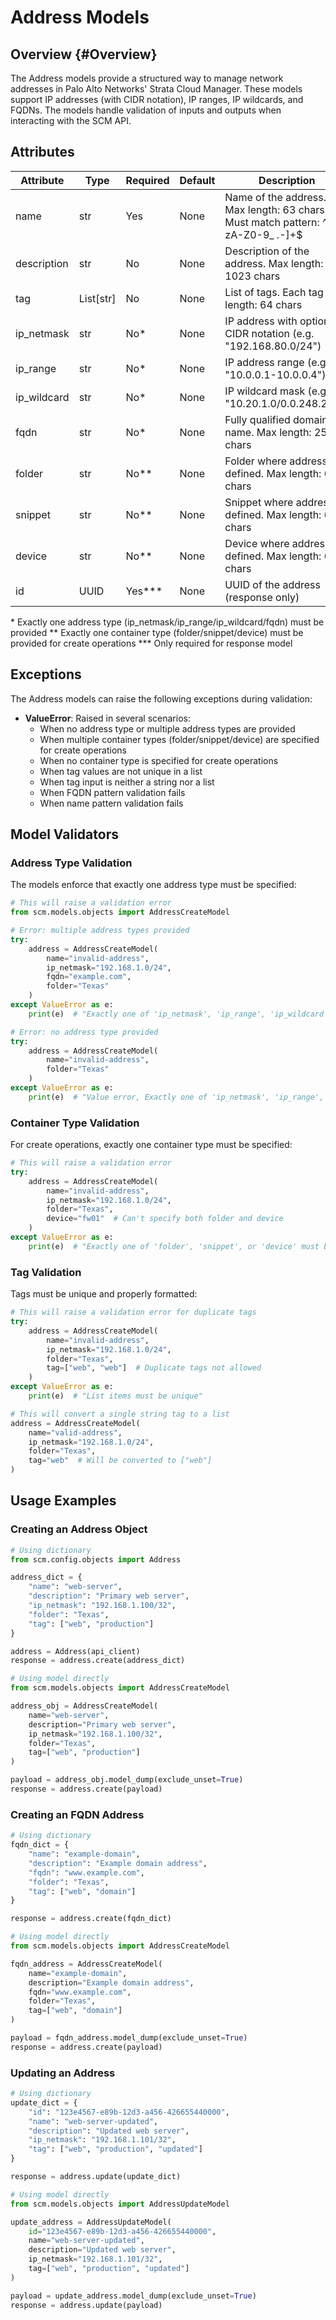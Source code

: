 # Address Models

## Overview {#Overview}

The Address models provide a structured way to manage network addresses in Palo Alto Networks' Strata Cloud Manager.
These models support IP addresses (with CIDR notation), IP ranges, IP wildcards, and FQDNs. The models handle validation
of inputs and outputs when interacting with the SCM API.

## Attributes

| Attribute   | Type      | Required | Default | Description                                                                        |
|-------------|-----------|----------|---------|------------------------------------------------------------------------------------|
| name        | str       | Yes      | None    | Name of the address. Max length: 63 chars. Must match pattern: ^[a-zA-Z0-9_ \.-]+$ |
| description | str       | No       | None    | Description of the address. Max length: 1023 chars                                 |
| tag         | List[str] | No       | None    | List of tags. Each tag max length: 64 chars                                        |
| ip_netmask  | str       | No*      | None    | IP address with optional CIDR notation (e.g. "192.168.80.0/24")                    |
| ip_range    | str       | No*      | None    | IP address range (e.g. "10.0.0.1-10.0.0.4")                                        |
| ip_wildcard | str       | No*      | None    | IP wildcard mask (e.g. "10.20.1.0/0.0.248.255")                                    |
| fqdn        | str       | No*      | None    | Fully qualified domain name. Max length: 255 chars                                 |
| folder      | str       | No**     | None    | Folder where address is defined. Max length: 64 chars                              |
| snippet     | str       | No**     | None    | Snippet where address is defined. Max length: 64 chars                             |
| device      | str       | No**     | None    | Device where address is defined. Max length: 64 chars                              |
| id          | UUID      | Yes***   | None    | UUID of the address (response only)                                                |

\* Exactly one address type (ip_netmask/ip_range/ip_wildcard/fqdn) must be provided
\** Exactly one container type (folder/snippet/device) must be provided for create operations
\*** Only required for response model

## Exceptions

The Address models can raise the following exceptions during validation:

- **ValueError**: Raised in several scenarios:
    - When no address type or multiple address types are provided
    - When multiple container types (folder/snippet/device) are specified for create operations
    - When no container type is specified for create operations
    - When tag values are not unique in a list
    - When tag input is neither a string nor a list
    - When FQDN pattern validation fails
    - When name pattern validation fails

## Model Validators

### Address Type Validation

The models enforce that exactly one address type must be specified:

<div class="termy">

<!-- termynal -->

```python
# This will raise a validation error
from scm.models.objects import AddressCreateModel

# Error: multiple address types provided
try:
    address = AddressCreateModel(
        name="invalid-address",
        ip_netmask="192.168.1.0/24",
        fqdn="example.com",
        folder="Texas"
    )
except ValueError as e:
    print(e)  # "Exactly one of 'ip_netmask', 'ip_range', 'ip_wildcard', or 'fqdn' must be provided."

# Error: no address type provided
try:
    address = AddressCreateModel(
        name="invalid-address",
        folder="Texas"
    )
except ValueError as e:
    print(e)  # "Value error, Exactly one of 'ip_netmask', 'ip_range', 'ip_wildcard', or 'fqdn' must be provided."
```

</div>

### Container Type Validation

For create operations, exactly one container type must be specified:

<div class="termy">

<!-- termynal -->

```python
# This will raise a validation error
try:
    address = AddressCreateModel(
        name="invalid-address",
        ip_netmask="192.168.1.0/24",
        folder="Texas",
        device="fw01"  # Can't specify both folder and device
    )
except ValueError as e:
    print(e)  # "Exactly one of 'folder', 'snippet', or 'device' must be provided."
```

</div>

### Tag Validation

Tags must be unique and properly formatted:

<div class="termy">

<!-- termynal -->

```python
# This will raise a validation error for duplicate tags
try:
    address = AddressCreateModel(
        name="invalid-address",
        ip_netmask="192.168.1.0/24",
        folder="Texas",
        tag=["web", "web"]  # Duplicate tags not allowed
    )
except ValueError as e:
    print(e)  # "List items must be unique"

# This will convert a single string tag to a list
address = AddressCreateModel(
    name="valid-address",
    ip_netmask="192.168.1.0/24",
    folder="Texas",
    tag="web"  # Will be converted to ["web"]
)
```

</div>

## Usage Examples

### Creating an Address Object

<div class="termy">

<!-- termynal -->

```python
# Using dictionary
from scm.config.objects import Address

address_dict = {
    "name": "web-server",
    "description": "Primary web server",
    "ip_netmask": "192.168.1.100/32",
    "folder": "Texas",
    "tag": ["web", "production"]
}

address = Address(api_client)
response = address.create(address_dict)

# Using model directly
from scm.models.objects import AddressCreateModel

address_obj = AddressCreateModel(
    name="web-server",
    description="Primary web server",
    ip_netmask="192.168.1.100/32",
    folder="Texas",
    tag=["web", "production"]
)

payload = address_obj.model_dump(exclude_unset=True)
response = address.create(payload)
```

</div>

### Creating an FQDN Address

<div class="termy">

<!-- termynal -->

```python
# Using dictionary
fqdn_dict = {
    "name": "example-domain",
    "description": "Example domain address",
    "fqdn": "www.example.com",
    "folder": "Texas",
    "tag": ["web", "domain"]
}

response = address.create(fqdn_dict)

# Using model directly
from scm.models.objects import AddressCreateModel

fqdn_address = AddressCreateModel(
    name="example-domain",
    description="Example domain address",
    fqdn="www.example.com",
    folder="Texas",
    tag=["web", "domain"]
)

payload = fqdn_address.model_dump(exclude_unset=True)
response = address.create(payload)
```

</div>

### Updating an Address

<div class="termy">

<!-- termynal -->

```python
# Using dictionary
update_dict = {
    "id": "123e4567-e89b-12d3-a456-426655440000",
    "name": "web-server-updated",
    "description": "Updated web server",
    "ip_netmask": "192.168.1.101/32",
    "tag": ["web", "production", "updated"]
}

response = address.update(update_dict)

# Using model directly
from scm.models.objects import AddressUpdateModel

update_address = AddressUpdateModel(
    id="123e4567-e89b-12d3-a456-426655440000",
    name="web-server-updated",
    description="Updated web server",
    ip_netmask="192.168.1.101/32",
    tag=["web", "production", "updated"]
)

payload = update_address.model_dump(exclude_unset=True)
response = address.update(payload)
```

</div>
